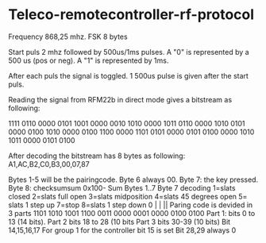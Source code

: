 # Teleco-remotecontroller-rf-protocol
Frequency 868,25 mhz.  FSK 8 bytes

Start puls 2 mhz followed by 500us/1ms pulses. A "0" is represented by a 500 us (pos or neg). A "1" is represented by 1ms.

After each puls the signal is toggled. 1 500us pulse is given after the start puls.

Reading the signal from RFM22b in direct mode gives a bitstream as following:

1111 0110 0000 0101 1001 0000 0010 1010 0000 1011 0110 0000 1010 0101 0000 0100 1010 0000 0100 1100 0000 1101 0101 0000 
0101 0100 0000 1010 1011 0000 0101 0100

After decoding the bitstream has 8 bytes as following: A1,AC,B2,C0,B3,00,07,87

Bytes 1-5 will be the pairingcode. Byte 6 always 00. Byte 7: the key pressed. Byte 8: checksumsum 0x100- Sum Bytes 1..7
Byte 7 decoding
1=slats closed
2=slats full open
3=slats midposition
4=slats 45 degrees open
5= slats 1 step up
7=stop
8=slats 1 step down               0                |   |             ||
Paring code is devided in 3 parts 1101 1010 1001 1100 0011 0000 0001 0000 0100 0100
Part 1: bits 0 to 13 (14 bits). 
Part 2 bits 18 to 28 (10 bits
Part 3 bits 30-39 (10 bits)
Bit 14,15,16,17 For group 1 for the controller bit 15 is set
Bit 28,29 always 0
